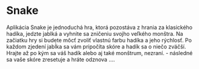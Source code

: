 # Snake

Aplikácia Snake je jednoduchá hra, ktorá pozostáva z hrania za klasického hadíka, jedzte jablká a vyhnite sa zničeniu svojho veľkého monštra.
Na začiatku hry si budete môcť zvoliť vlastnú farbu hadíka a jeho rýchlosť.
Po každom zjedení jabĺka sa vám pripočíta skóre a hadík sa o niečo zväčší.
Hrajte až po kým sa váš hadík alebo aj také monštrum, nezraní. - následné sa vaše skóre zresetuje a hráte odznova
....

